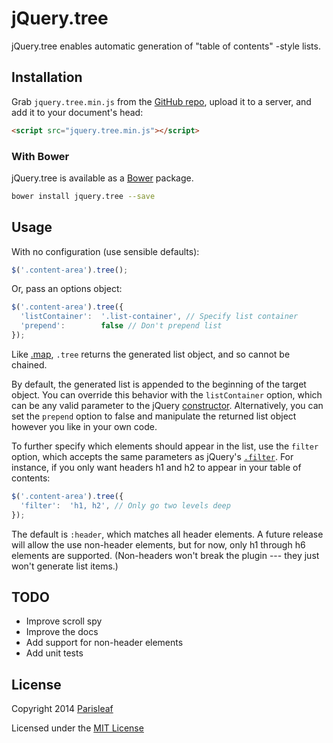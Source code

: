 # jQuery.tree

jQuery.tree enables automatic generation of "table of contents" -style lists.

## Installation

Grab `jquery.tree.min.js` from the [GitHub repo](https://github.com/parisleaf/jquery.tree), upload it to a server, and add it to your document's head:

```html
<script src="jquery.tree.min.js"></script>
```

### With Bower

jQuery.tree is available as a [Bower](http://bower.io) package.

```bash
bower install jquery.tree --save
```

## Usage

With no configuration (use sensible defaults):

```javascript
$('.content-area').tree();
```

Or, pass an options object:

```javascript
$('.content-area').tree({
  'listContainer':  '.list-container', // Specify list container
  'prepend':        false // Don't prepend list
});
```

Like [.map](http://api.jquery.com/map/), `.tree` returns the generated list object, and so cannot be chained.

By default, the generated list is appended to the beginning of the target object. You can override this behavior with the `listContainer` option, which can be any valid parameter to the jQuery [constructor](http://api.jquery.com/jquery/). Alternatively, you can set the `prepend` option to false and manipulate the returned list object however you like in your own code.

To further specify which elements should appear in the list, use the `filter` option, which accepts the same parameters as jQuery's [`.filter`](http://api.jquery.com/filter/). For instance, if you only want headers h1 and h2 to appear in your table of contents:

```javascript
$('.content-area').tree({
  'filter':  'h1, h2', // Only go two levels deep
});
```

The default is `:header`, which matches all header elements. A future release will allow the use non-header elements, but for now, only h1 through h6 elements are supported. (Non-headers won't break the plugin --- they just won't generate list items.)

## TODO

- Improve scroll spy
- Improve the docs
- Add support for non-header elements
- Add unit tests

## License

Copyright 2014
[Parisleaf](http://parisleaf.com)

Licensed under the [MIT License](http://opensource.org/licenses/MIT)


